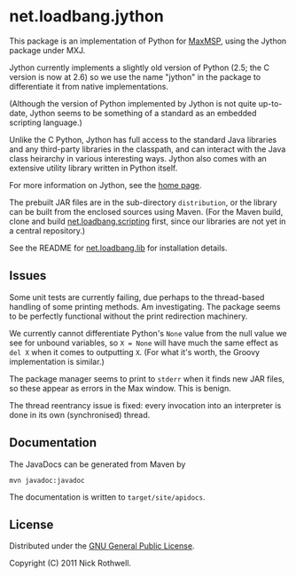 # net.loadbang.jython

This package is an implementation of Python for [MaxMSP][max], using
the Jython package under MXJ.

Jython currently implements a slightly old version of Python (2.5; the
C version is now at 2.6) so we use the name "jython" in the package to
differentiate it from native implementations.

(Although the version of Python implemented by Jython is not quite
up-to-date, Jython seems to be something of a standard as an embedded
scripting language.)

Unlike the C Python, Jython has full access to the standard Java libraries
and any third-party libraries in the classpath, and can interact with
the Java class heirarchy in various interesting ways. Jython also comes
with an extensive utility library written in Python itself.

For more information on Jython, see the [home page][jython].

The prebuilt JAR files are in the sub-directory `distribution`, or the
library can be built from the enclosed sources using Maven. (For the
Maven build, clone and build [net.loadbang.scripting][scripting]
first, since our libraries are not yet in a central repository.)

See the README for [net.loadbang.lib][lib] for installation details.

## Issues

Some unit tests are currently failing, due perhaps to the thread-based
handling of some printing methods. Am investigating. The package seems
to be perfectly functional without the print redirection machinery.

We currently cannot differentiate Python's `None` value from the null value we
see for unbound variables, so `X = None` will have much the same effect
as `del X` when it comes to outputting `X`. (For what it's worth, the Groovy
implementation is similar.)

The package manager seems to print to `stderr` when it finds new JAR files,
so these appear as errors in the Max window. This is benign.

The thread reentrancy issue is fixed: every invocation into an interpreter
is done in its own (synchronised) thread.

## Documentation

The JavaDocs can be generated from Maven by

	mvn javadoc:javadoc

The documentation is written to `target/site/apidocs`.

## License

Distributed under the [GNU General Public License][gpl].

Copyright (C) 2011 Nick Rothwell.

[max]: http://cycling74.com/products/max/
[jython]: http://jython.org
[scripting]: https://github.com/cassiel/net.loadbang.scripting
[lib]: https://github.com/cassiel/net.loadbang.lib
[gpl]: http://www.gnu.org/copyleft/gpl.html
